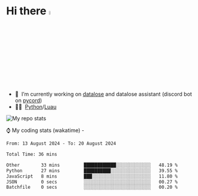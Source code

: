 # Hi there <img src="https://media.giphy.com/media/hvRJCLFzcasrR4ia7z/giphy.gif" width="5%"></a>
- 🥽 &nbsp;I’m currently working on [datalose](https://www.roblox.com/games/16971245917) and datalose assistant (discord bot on [pycord](https://github.com/Pycord-Development/pycord))
- 👨‍💻 &nbsp;[Python](https://python.org)/[Luau](https://luau.org)

<img alt="My repo stats" src="https://github-readme-stats.vercel.app/api?username=FrostX-Official&show_icons=true&theme=radical">

⌚ My coding stats (wakatime) -

<!--START_SECTION:waka-->

```txt
From: 13 August 2024 - To: 20 August 2024

Total Time: 36 mins

Other        33 mins         ████████████░░░░░░░░░░░░░   48.19 %
Python       27 mins         ██████████░░░░░░░░░░░░░░░   39.55 %
JavaScript   8 mins          ███░░░░░░░░░░░░░░░░░░░░░░   11.80 %
JSON         0 secs          ░░░░░░░░░░░░░░░░░░░░░░░░░   00.27 %
Batchfile    0 secs          ░░░░░░░░░░░░░░░░░░░░░░░░░   00.20 %
```

<!--END_SECTION:waka-->
